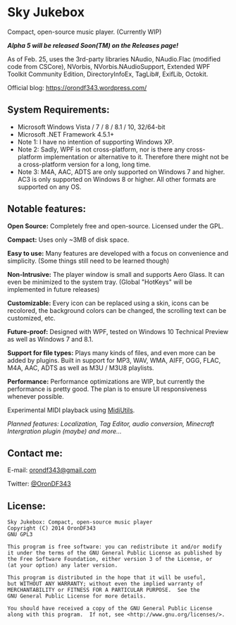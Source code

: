 Sky Jukebox
===========

Compact, open-source music player. (Currently WIP)

***Alpha 5 will be released Soon(TM) on the Releases page!***

As of Feb. 25, uses the 3rd-party libraries NAudio, NAudio.Flac (modified code from CSCore), NVorbis, NVorbis.NAudioSupport, Extended WPF Toolkit Community Edition, DirectoryInfoEx, TagLib#, ExifLib, Octokit.

Official blog: https://orondf343.wordpress.com/

System Requirements:
--------------------
  * Microsoft Windows Vista / 7 / 8 / 8.1 / 10, 32/64-bit
  * Microsoft .NET Framework 4.5.1+
  * Note 1: I have no intention of supporting Windows XP.
  * Note 2: Sadly, WPF is not cross-platform, nor is there any cross-platform implementation or alternative to it. Therefore there might not be a cross-platform version for a long, long time.
  * Note 3: M4A, AAC, ADTS are only supported on Windows 7 and higher. AC3 is only supported on Windows 8 or higher. All other formats are supported on any OS.

Notable features:
-----------------
**Open Source:** Completely free and open-source. Licensed under the GPL.

**Compact:** Uses only ~3MB of disk space.

**Easy to use:** Many features are developed with a focus on convenience and simplicity. (Some things still need to be learned though)

**Non-Intrusive:** The player window is small and supports Aero Glass. It can even be minimized to the system tray. (Global "HotKeys" will be implemented in future releases)

**Customizable:** Every icon can be replaced using a skin, icons can be recolored, the background colors can be changed, the scrolling text can be customized, etc.

**Future-proof:** Designed with WPF, tested on Windows 10 Technical Preview as well as Windows 7 and 8.1.

**Support for file types:** Plays many kinds of files, and even more can be added by plugins. Built in support for MP3, WAV, WMA, AIFF, OGG, FLAC, M4A, AAC, ADTS as well as M3U / M3U8 playlists.

**Performance:** Performance optimizations are WIP, but currently the performance is pretty good. The plan is to ensure UI responsiveness whenever possible.

Experimental MIDI playback using [MidiUtils](https://github.com/nanase/MidiUtils).

*Planned features: Localization, Tag Editor, audio conversion, Minecraft Intergration plugin (maybe) and more...*

Contact me:
-----------

E-mail: orondf343@gmail.com

Twitter: [@OronDF343](https://twitter.com/OronDF343)

License:
--------

	Sky Jukebox: Compact, open-source music player
	Copyright (C) 2014 OronDF343
	GNU GPL3
	
	This program is free software: you can redistribute it and/or modify
	it under the terms of the GNU General Public License as published by
	the Free Software Foundation, either version 3 of the License, or
	(at your option) any later version.
	
	This program is distributed in the hope that it will be useful,
	but WITHOUT ANY WARRANTY; without even the implied warranty of
	MERCHANTABILITY or FITNESS FOR A PARTICULAR PURPOSE.  See the
	GNU General Public License for more details.
	
	You should have received a copy of the GNU General Public License
	along with this program.  If not, see <http://www.gnu.org/licenses/>.

